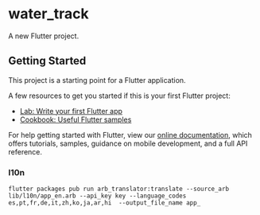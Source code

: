 # water_track

A new Flutter project.

## Getting Started

This project is a starting point for a Flutter application.

A few resources to get you started if this is your first Flutter project:

- [Lab: Write your first Flutter app](https://flutter.dev/docs/get-started/codelab)
- [Cookbook: Useful Flutter samples](https://flutter.dev/docs/cookbook)

For help getting started with Flutter, view our
[online documentation](https://flutter.dev/docs), which offers tutorials,
samples, guidance on mobile development, and a full API reference.

### l10n

```
flutter packages pub run arb_translator:translate --source_arb lib/l10n/app_en.arb --api_key key --language_codes es,pt,fr,de,it,zh,ko,ja,ar,hi  --output_file_name app_
```